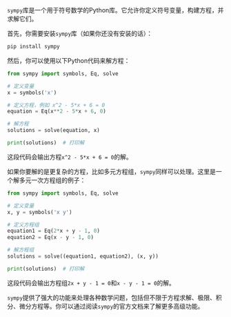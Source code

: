 `sympy`库是一个用于符号数学的Python库。它允许你定义符号变量，构建方程，并求解它们。

首先，你需要安装`sympy`库（如果你还没有安装的话）：

```bash
pip install sympy
```

然后，你可以使用以下Python代码来解方程：

```python
from sympy import symbols, Eq, solve

# 定义变量
x = symbols('x')

# 定义方程，例如 x^2 - 5*x + 6 = 0
equation = Eq(x**2 - 5*x + 6, 0)

# 解方程
solutions = solve(equation, x)

print(solutions)  # 打印解
```

这段代码会输出方程`x^2 - 5*x + 6 = 0`的解。

如果你要解的是更复杂的方程，比如多元方程组，`sympy`同样可以处理。这里是一个解多元一次方程组的例子：

```python
from sympy import symbols, Eq, solve

# 定义变量
x, y = symbols('x y')

# 定义方程组
equation1 = Eq(2*x + y - 1, 0)
equation2 = Eq(x - y - 1, 0)

# 解方程组
solutions = solve((equation1, equation2), (x, y))

print(solutions)  # 打印解
```

这段代码会输出方程组`2x + y - 1 = 0`和`x - y - 1 = 0`的解。

`sympy`提供了强大的功能来处理各种数学问题，包括但不限于方程求解、极限、积分、微分方程等。你可以通过阅读`sympy`的官方文档来了解更多高级功能。
